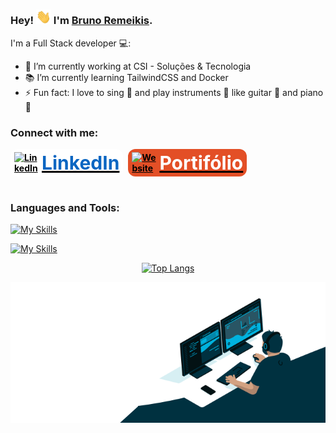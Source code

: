 [linkedin]: https://www.linkedin.com/in/bruno-remeikis-b9a6a2202/
[website]: https://portifolio-remeikis.vercel.app/

### Hey! <img src="https://raw.githubusercontent.com/ABSphreak/ABSphreak/master/gifs/Hi.gif" width="24px"/> I'm [Bruno Remeikis][website].
<!-- <a href="https://portifolio-remeikis.vercel.app/" style="color: purple">Bruno Remeikis</a> -->

I'm a Full Stack developer 💻:

- 💼 I’m currently working at CSI - Soluções & Tecnologia
- 📚 I’m currently learning TailwindCSS and Docker
- ⚡ Fun fact: I love to sing 🎤 and play instruments 🎵 like guitar 🎸 and piano 🎹

### Connect with me:
<div style="display: flex; gap: 8px">
    <!--<img alt="Java" src="https://img.shields.io/badge/LinkedIn-cf1717?style=for-the-badge&logo=openjdk&logoColor=white">-->
    <a
        href="https://www.linkedin.com/in/bruno-remeikis-b9a6a2202/"
        target="_blank"
        style="display: flex; gap: 4px; align-items: center; background: white; color: black; padding: 4px 6px; border-radius: 12px"
    >
        <img
            alt="LinkedIn"
            width="40px"
            src="https://skillicons.dev/icons?i=linkedin"
            style="background-color: ; font-weight: bold;"
        />
        <span style="color: #0A66C2; font-size: 30px; font-weight: bold;">LinkedIn</span>
    </a>
    <a
        href="https://www.linkedin.com/in/bruno-remeikis-b9a6a2202/"
        target="_blank"
        style="display: flex; gap: 4px; align-items: center; background: #E34F26; color: black; padding: 4px 6px; border-radius: 12px"
    >
        <img
            alt="Website"
            width="40px"
            src="https://skillicons.dev/icons?i=html"
            style="font-weight: bold;"
        />
        <span style="color: white; font-size: 30px; font-weight: bold;">Portifólio</span>
    </a>
</div>
<!--
[<img align="left" alt="LinkedIn" width="22px" src="https://cdn.jsdelivr.net/npm/simple-icons@v3/icons/linkedin.svg" />][linkedin] LinkedIn
<br />
[<img align="left" alt="WebSite" width="22px" src="https://cdn.jsdelivr.net/npm/simple-icons@v3/icons/googlechrome.svg" />][website] WebSite]
-->

<br />

### Languages and Tools:
[![My Skills](https://skillicons.dev/icons?i=java,spring,js,ts,nodejs,react,nextjs,angular,html,css,kafka&theme=light)](https://skillicons.dev)
<!-- hibernate,sass,tailwind -->

<!--[![My Skills](https://skillicons.dev/icons?i=aws,docker&theme=light)](https://skillicons.dev)-->

[![My Skills](https://skillicons.dev/icons?i=mysql,mongodb&theme=light)](https://skillicons.dev)

<!--
<code><img height="20" src="https://raw.githubusercontent.com/github/explore/80688e429a7d4ef2fca1e82350fe8e3517d3494d/topics/html/html.png"             alt="HTML5"></code>
<code><img height="20" src="https://raw.githubusercontent.com/github/explore/80688e429a7d4ef2fca1e82350fe8e3517d3494d/topics/css/css.png"               alt="CSS3"></code>
<code><img height="20" src="https://raw.githubusercontent.com/github/explore/80688e429a7d4ef2fca1e82350fe8e3517d3494d/topics/javascript/javascript.png" alt="JavaScript"></code>
<code><img height="20" src="https://raw.githubusercontent.com/github/explore/80688e429a7d4ef2fca1e82350fe8e3517d3494d/topics/typescript/typescript.png" alt="TypeScript"></code>
<code><img height="20" src="https://raw.githubusercontent.com/github/explore/80688e429a7d4ef2fca1e82350fe8e3517d3494d/topics/nodejs/nodejs.png"         alt="Node.js"></code>
<code><img height="20" src="https://raw.githubusercontent.com/github/explore/80688e429a7d4ef2fca1e82350fe8e3517d3494d/topics/react/react.png"           alt="React.js"></code>
<code><img height="20" src="https://raw.githubusercontent.com/github/explore/80688e429a7d4ef2fca1e82350fe8e3517d3494d/topics/react-native/react-native.png" alt="React Native"></code>
<code><img height="20" src="https://raw.githubusercontent.com/github/explore/80688e429a7d4ef2fca1e82350fe8e3517d3494d/topics/electron/electron.png" alt="Electron"></code>
<code><img height="20" src="https://raw.githubusercontent.com/github/explore/80688e429a7d4ef2fca1e82350fe8e3517d3494d/topics/sass/sass.png"             alt="Sass" /></code>
<code><img height="20" src="https://raw.githubusercontent.com/github/explore/80688e429a7d4ef2fca1e82350fe8e3517d3494d/topics/java/java.png"             alt="Java" /></code>
<code><img height="20" src="https://raw.githubusercontent.com/github/explore/80688e429a7d4ef2fca1e82350fe8e3517d3494d/topics/cpp/cpp.png"               alt="C++" /></code>
<code><img height="20" src="https://raw.githubusercontent.com/github/explore/80688e429a7d4ef2fca1e82350fe8e3517d3494d/topics/sql/sql.png"               alt="SQL" /></code>
-->
<!--
<code><img height="20" src="https://raw.githubusercontent.com/github/explore/80688e429a7d4ef2fca1e82350fe8e3517d3494d/topics/php/php.png"               alt="PHP" /></code>
<code><img height="20" src="https://raw.githubusercontent.com/github/explore/80688e429a7d4ef2fca1e82350fe8e3517d3494d/topics/python/python.png"         alt="Python" /></code>
-->

<div align="center">
  
<!--[![BRUNO REMEIKIS's github stats](https://github-readme-stats.vercel.app/api?username=bruno-remeikis&show_icons=true&theme=radical&bg_color=30,0d0d0d,191919&title_color=fff&text_color=fff&icon_color=79ff97)](https://github.com/anuraghazra/github-readme-stats)-->
[![Top Langs](https://github-readme-stats.vercel.app/api/top-langs/?username=bruno-remeikis&layout=compact&theme=radical&bg_color=30,0d0d0d,191919&title_color=fff&text_color=fff&icon_color=79ff97)](https://github.com/anuraghazra/github-readme-stats)

</div>




<!--
### Languages and Tools:
<div style="display: flex; gap: 4px">
    <img alt="Java" src="https://img.shields.io/badge/Java-cf1717?style=for-the-badge&logo=openjdk&logoColor=white">
    <img alt="Spring" src="https://img.shields.io/badge/Spring-6DB33F?style=for-the-badge&logo=Spring&logoColor=white">
    <img alt="Hibernate" src="https://img.shields.io/badge/Hibernate-59666C?style=for-the-badge&logo=hibernate&logoColor=white">
    <img alt="HTML" src="https://img.shields.io/badge/HTML-E34F26?style=for-the-badge&logo=html5&logoColor=white">
</div>

<br />

<div style="display: flex; gap: 4px">
    <img alt="Java" src="https://img.shields.io/badge/Java-cf1717?style=for-the-badge&logo=openjdk&logoColor=white" style="border-radius: 6px">
    <img alt="Spring" src="https://img.shields.io/badge/Spring-6DB33F?style=for-the-badge&logo=Spring&logoColor=white" style="border-radius: 999px">
    <img alt="Hibernate" src="https://img.shields.io/badge/Hibernate-59666C?style=for-the-badge&logo=hibernate&logoColor=white" style="border-radius: 999px">
    <img alt="HTML" src="https://img.shields.io/badge/HTML-E34F26?style=for-the-badge&logo=html5&logoColor=white" style="border-radius: 999px">
</div>
-->

<div style="display: flex; justify-content: end; align-items: end; background: white">
    <div style="background: rgb(0, 49, 64); width: 30px; height: 27.2px; clip-path: polygon(100% 0, 100% 100%, 0 100%); margin-right: -1px"></div>
    <img src="code.gif" width="300px" />
</div>
